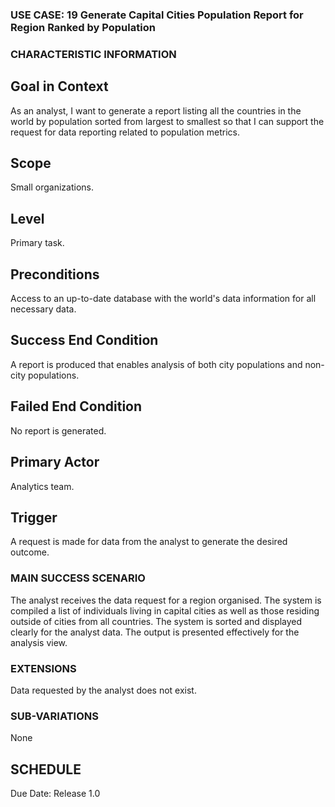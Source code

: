 ### USE CASE: 19 Generate Capital Cities Population Report for Region Ranked by Population

### CHARACTERISTIC INFORMATION
## Goal in Context
As an analyst, I want to generate a report listing all the countries in the world by population sorted from largest to smallest so that I can support the request for data reporting related to population metrics.

## Scope
Small organizations.

## Level
Primary task.

## Preconditions
Access to an up-to-date database with the world's data information for all necessary data.

## Success End Condition
A report is produced that enables analysis of both city populations and non-city populations.

## Failed End Condition
No report is generated.

## Primary Actor
Analytics team.

## Trigger
A request is made for data from the analyst to generate the desired outcome.

### MAIN SUCCESS SCENARIO
The analyst receives the data request for a region organised.
The system is compiled a list of individuals living in capital cities as well as those residing outside of cities from all countries.
The system is sorted and displayed clearly for the analyst data.
The output is presented effectively for the analysis view.

### EXTENSIONS
Data requested by the analyst does not exist.

### SUB-VARIATIONS
None

## SCHEDULE
Due Date: Release 1.0

